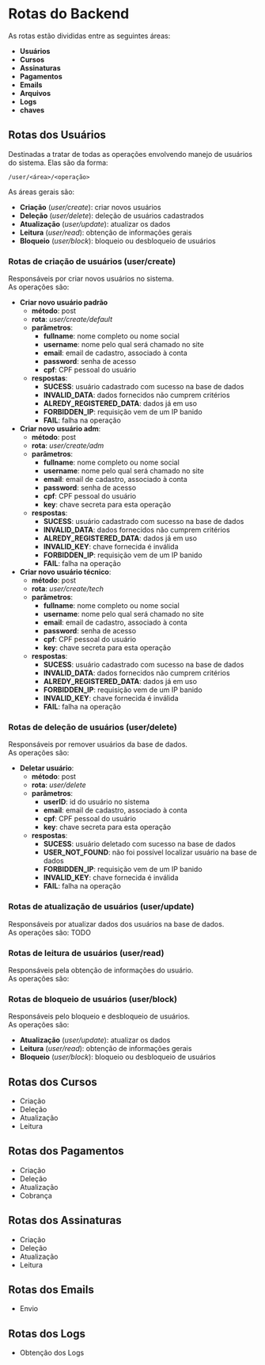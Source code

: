 # Rotas do Backend
As rotas estão divididas entre as seguintes áreas:
- **Usuários**
- **Cursos**
- **Assinaturas**
- **Pagamentos**
- **Emails**
- **Arquivos**
- **Logs**
- **chaves**

## Rotas dos Usuários
Destinadas a tratar de todas as operações envolvendo manejo de usuários do sistema. Elas são da forma:
```
/user/<área>/<operação>
```
As áreas gerais são:
- **Criação** (_user/create_): criar novos usuários
- **Deleção** (_user/delete_): deleção de usuários cadastrados
- **Atualização** (_user/update_): atualizar os dados
- **Leitura** (_user/read_): obtenção de informações gerais
- **Bloqueio** (_user/block_): bloqueio ou desbloqueio de usuários

### Rotas de criação de usuários (user/create)
Responsáveis por criar novos usuários no sistema.<br>
As operações são:
- **Criar novo usuário padrão**
    - **método**: post
    - **rota**: _user/create/default_
    - **parâmetros**:
        - **fullname**: nome completo ou nome social
        - **username**: nome pelo qual será chamado no site 
        - **email**: email de cadastro, associado à conta
        - **password**: senha de acesso
        - **cpf**: CPF pessoal do usuário
    - **respostas**:
        - **SUCESS**: usuário cadastrado com sucesso na base de dados
        - **INVALID_DATA**: dados fornecidos não cumprem critérios
        - **ALREDY_REGISTERED_DATA**: dados já em uso
        - **FORBIDDEN_IP**: requisição vem de um IP banido
        - **FAIL**: falha na operação
- **Criar novo usuário adm**:
    - **método**: post
    - **rota**: _user/create/adm_
    - **parâmetros**:
        - **fullname**: nome completo ou nome social
        - **username**: nome pelo qual será chamado no site 
        - **email**: email de cadastro, associado à conta
        - **password**: senha de acesso
        - **cpf**: CPF pessoal do usuário
        - **key**: chave secreta para esta operação
    - **respostas**:
        - **SUCESS**: usuário cadastrado com sucesso na base de dados
        - **INVALID_DATA**: dados fornecidos não cumprem critérios
        - **ALREDY_REGISTERED_DATA**: dados já em uso
        - **INVALID_KEY**: chave fornecida é inválida
        - **FORBIDDEN_IP**: requisição vem de um IP banido
        - **FAIL**: falha na operação
- **Criar novo usuário técnico**:
    - **método**: post
    - **rota**: _user/create/tech_
    - **parâmetros**:
        - **fullname**: nome completo ou nome social
        - **username**: nome pelo qual será chamado no site 
        - **email**: email de cadastro, associado à conta
        - **password**: senha de acesso
        - **cpf**: CPF pessoal do usuário
        - **key**: chave secreta para esta operação
    - **respostas**:
        - **SUCESS**: usuário cadastrado com sucesso na base de dados
        - **INVALID_DATA**: dados fornecidos não cumprem critérios
        - **ALREDY_REGISTERED_DATA**: dados já em uso
        - **FORBIDDEN_IP**: requisição vem de um IP banido
        - **INVALID_KEY**: chave fornecida é inválida
        - **FAIL**: falha na operação

### Rotas de deleção de usuários (user/delete)
Responsáveis por remover usuários da base de dados.<br>
As operações são:
- **Deletar usuário**:
    - **método**: post
    - **rota**: _user/delete_
    - **parâmetros**:
        - **userID**: id do usuário no sistema
        - **email**: email de cadastro, associado à conta
        - **cpf**: CPF pessoal do usuário
        - **key**: chave secreta para esta operação
    - **respostas**:
        - **SUCESS**: usuário deletado com sucesso na base de dados
        - **USER_NOT_FOUND**: não foi possível localizar usuário na base de dados
        - **FORBIDDEN_IP**: requisição vem de um IP banido
        - **INVALID_KEY**: chave fornecida é inválida
        - **FAIL**: falha na operação

### Rotas de atualização de usuários (user/update)
Responsáveis por atualizar dados dos usuários na base de dados.<br>
As operações são:
TODO

### Rotas de leitura de usuários (user/read)
Responsáveis pela obtenção de informações do usuário.<br>
As operações são:

### Rotas de bloqueio de usuários (user/block)
Responsáveis pelo bloqueio e desbloqueio de usuários.<br>
As operações são:


- **Atualização** (_user/update_): atualizar os dados
- **Leitura** (_user/read_): obtenção de informações gerais
- **Bloqueio** (_user/block_): bloqueio ou desbloqueio de usuários

## Rotas dos Cursos
- Criação
- Deleção
- Atualização
- Leitura

## Rotas dos Pagamentos
- Criação
- Deleção
- Atualização
- Cobrança

## Rotas dos Assinaturas
- Criação
- Deleção
- Atualização
- Leitura

## Rotas dos Emails
- Envio

## Rotas dos Logs
- Obtenção dos Logs